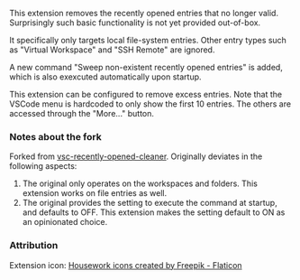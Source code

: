This extension removes the recently opened entries that no longer valid. Surprisingly such basic functionality is not yet provided out-of-box.

It specifically only targets local file-system entries. Other entry types such as "Virtual Workspace" and "SSH Remote" are ignored.

A new command "Sweep non-existent recently opened entries" is added, which is also exexcuted automatically upon startup.

This extension can be configured to remove excess entries. Note that the VSCode menu is hardcoded to only show the first 10 entries. The others are accessed through the "More..." button.

### Notes about the fork

Forked from [vsc-recently-opened-cleaner](https://github.com/WissenIstNacht/vsc-recently-opened-cleaner). Originally deviates in the following aspects:

1. The original only operates on the workspaces and folders. This extension works on file entries as well.
2. The original provides the setting to execute the command at startup, and defaults to OFF. This extension makes the setting default to ON as an opinionated choice.

### Attribution

Extension icon: [Housework icons created by Freepik - Flaticon](https://www.flaticon.com/free-icons/housework)
